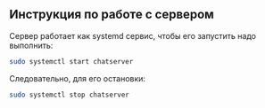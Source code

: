 ## Инструкция по работе с сервером

Сервер работает как systemd сервис, чтобы его запустить надо выполнить:

```bash
sudo systemctl start chatserver
```

Следовательно, для его остановки:

```bash
sudo systemctl stop chatserver
```
